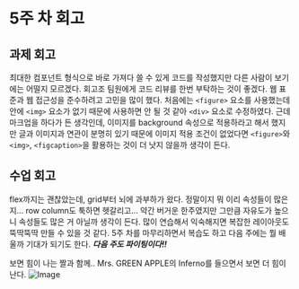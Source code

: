 # 5주 차 회고

## 과제 회고
최대한 컴포넌트 형식으로 바로 가져다 쓸 수 있게 코드를 작성했지만 다른 사람이 보기에는 어떨지 모르겠다. 회고조 팀원에게 코드 리뷰를 한번 부탁하는 것이 좋겠다.
웹 표준과 웹 접근성을 준수하려고 고민을 많이 했다. 처음에는 `<figure>` 요소를 사용했는데 안에 `<img>` 요소가 없기 때문에 사용하면 안 될 것 같아 `<div>` 요소로 수정하였다.
근데 마크업을 하다가 든 생각인데, 이미지를 background 속성으로 적용하라고 해서 했지만 글과 이미지과 연관이 분명히 있기 때문에 이미지 적용 조건이 없었다면 `<figure>`와 `<img>`, `<figcaption>`을 활용하는 것이 더 낫지 않을까 생각이 든다.

## 수업 회고

flex까지는 괜찮았는데, grid부터 뇌에 과부하가 왔다. 정말이지 뭐 이리 속성들이 많은지... row column도 툭하면 헷갈리고... 약간 버거운 한주였지만 그만큼 자유도가 높으니 속성들도 많은 거 아닐까 생각이 든다. 많이 연습해서 익숙해지면 복잡한 레이아웃도 뚝딱뚝딱 만들 수 있을 것 같다.
5주 차를 마무리하면서 복습도 하고 다음 주에는 뭘 배울까 기대가 되기도 한다. ***다음 주도 파이팅이다!!***

보면 힘이 나는 짤과 함께.. Mrs. GREEN APPLE의 Inferno를 들으면서 보면 더 힘이 난다.
![Image](https://github.com/user-attachments/assets/dda0752e-40c7-4ee0-828a-aca4d57a3754)
